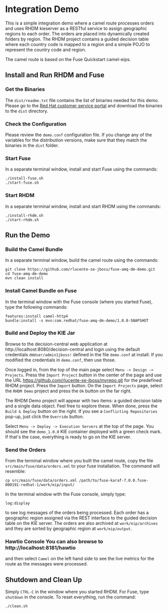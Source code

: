 # Integration Demo
This is a simple integration demo where a camel route processes
orders and uses RHDM kieserver as a RESTful service to assign
geographic regions to each order.  The orders are placed into
dynamically created folders by region.  The RHDM project contains
a guided decision table where each country code is mapped to a
region and a simple POJO to represent the country code and region.

The camel route is based on the Fuse Quickstart camel-eips.

## Install and Run RHDM and Fuse
### Get the Binaries
The `dist/readme.txt` file contains the list of binaries needed for
this demo.  Please go to the [Red Hat customer service portal](https://access.redhat.com/) and
download the binaries to the `dist` directory.

### Check the Configuration
Please review the `demo.conf` configuration file.  If you change
any of the variables for the distribution versions, make sure that
they match the binaries in the `dist` folder.

### Start Fuse
In a separate terminal window, install and start Fuse using the commands:

    ./install-fuse.sh
    ./start-fuse.sh

### Start RHDM
In a separate terminal window, install and start RHDM using the commands:

    ./install-rhdm.sh
    ./start-rhdm.sh

## Run the Demo
### Build the Camel Bundle
In a separate terminal window, build the camel route using the
commands:

    git clone https://github.com/rlucente-se-jboss/fuse-amq-dm-demo.git
    cd fuse-amq-dm-demo
    mvn clean install

### Install Camel Bundle on Fuse
In the terminal window with the Fuse console (where you started
Fuse), type the following commands:

    features:install camel-http4
    bundle:install -s mvn:com.redhat/fuse-amq-dm-demo/1.0.0-SNAPSHOT

### Build and Deploy the KIE Jar
Browse to the decision-central web application at
http://localhost:8080/decision-central and login using the default
credentials `dmUser/admin1jboss!` defined in the file `demo.conf`
at install.  If you modified the credentials in `demo.conf`, then
use those.

Once logged in, from the top of the main page select `Menu -> Design
-> Projects`.  Press the `Import Project` button in the center of
the page and use the URL https://github.com/rlucente-se-jboss/myrepo.git
for the predefined RHDM project.  Press the `Import` button.  On
the `Import Projects` page, select the `RHDM Demo` project and press
the `Ok` button on the far right.

The RHDM Demo project will appear with two items:  a guided decision
table and a single data object.  Feel free to explore these.  When
done, press the `Build & Deploy` button on the right.  If you see
a `Conflicting Repositories` pop-up, just click the `Override`
button.

Select `Menu -> Deploy -> Execution Servers` at the top of the page.
You should see the `demo_1.0.0` KIE container deployed with a green
check mark.  If that's the case, everything is ready to go on the
KIE server.

### Send the Orders
From the terminal window where you built the camel route, copy the
file `src/main/fuse/data/orders.xml` to your fuse installation.
The command will resemble:

    cp src/main/fuse/data/orders.xml /path/to/fuse-karaf-7.0.0.fuse-000191-redhat-1/work/eip/input/

In the terminal window with the Fuse console, simply type:

    log:display

to see log messages of the orders being processed.  Each order has
a geographic region assigned via the REST interface to the guided
decision table on the KIE server.  The orders are also archived at
`work/eip/archives` and they are sorted by geographic region at
`work/eip/output`.

### Hawtio Console You can also browse to http://localhost:8181/hawtio
and then select `Camel` on the left hand side to see the live metrics
for the route as the messages were processed.

## Shutdown and Clean Up
Simply `CTRL-C` in the window where you started RHDM.  For Fuse,
type `shutdown` in the console.  To reset everything, run the
command:

    ./clean.sh


